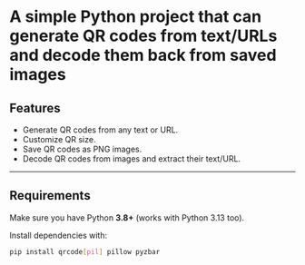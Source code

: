 # A simple Python project that can **generate** QR codes from text/URLs and **decode** them back from saved images

## Features
- Generate QR codes from any text or URL.
- Customize QR size.
- Save QR codes as PNG images.
- Decode QR codes from images and extract their text/URL.

---

## Requirements
Make sure you have Python **3.8+** (works with Python 3.13 too).

Install dependencies with:
```bash
pip install qrcode[pil] pillow pyzbar
